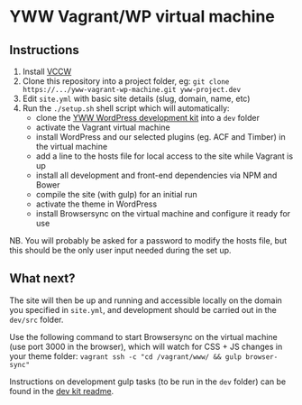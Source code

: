 # YWW Vagrant/WP virtual machine #

## Instructions ##

1. Install [VCCW](http://vccw.cc/)
2. Clone this repository into a project folder, eg: `git clone https://.../yww-vagrant-wp-machine.git yww-project.dev`
3. Edit `site.yml` with basic site details (slug, domain, name, etc)
4. Run the `./setup.sh` shell script which will automatically:
    * clone the [YWW WordPress development kit](https://bitbucket.org/yeswework/yww-wp-dev-kit) into a `dev` folder
    * activate the Vagrant virtual machine
    * install WordPress and our selected plugins (eg. ACF and Timber) in the virtual machine
    * add a line to the hosts file for local access to the site while Vagrant is up
    * install all development and front-end dependencies via NPM and Bower
    * compile the site (with gulp) for an initial run
    * activate the theme in WordPress
    * install Browsersync on the virtual machine and configure it ready for use

NB. You will probably be asked for a password to modify the hosts file, but this should be the only user input needed during the set up.

## What next? ##

The site will then be up and running and accessible locally on the domain you specified in `site.yml`, and development should be carried out in the `dev/src` folder.

Use the following command to start Browsersync on the virtual machine (use port 3000 in the browser), which will watch for CSS + JS changes in your theme folder:
`vagrant ssh -c "cd /vagrant/www/ && gulp browser-sync"`

Instructions on development gulp tasks (to be run in the `dev` folder) can be found in the [dev kit readme](https://bitbucket.org/yeswework/yww-wp-dev-kit).